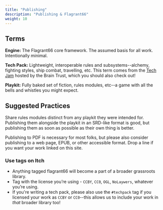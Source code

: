 ```yaml
---
title: "Publishing"
description: "Publishing & Flagrant66"
weight: 10
---
```


## Terms

**Engine:** The Flagrant66 core framework. The assumed basis for all work. Intentionally minimal.

**Tech Pack:** Lightweight, interoperable rules and subsystems--alchemy, fighting styles, ship
combat, travelling, etc. This term comes from the [Tech Jam](https://itch.io/jam/tech-jam) hosted by
the Brain Trust, which you should also check out!

**Playkit:** Fully baked set of fiction, rules modules, etc--a game with all the bells and whistles
you might expect.

## Suggested Practices

Share rules modules distinct from any playkit they were intended for. Publishing them alongside the
playkit in an SRD-like format is good, but publishing them as soon as possible as their own thing is
better.

<!-- vale Jared.FakeGamerWords = NO -->

Publishing to PDF is necessary for most folks, but please also consider publishing to a web page,
EPUB, or other accessible format. Drop a line if you want your work linked on this site.

<!-- vale Jared.FakeGamerWords = YES -->

### Use tags on Itch

- Anything tagged flagrant66 will become a part of a broader grassroots library.
- Tag with the license you’re using - `CCBY`, `CC0`, `OGL`, `NoLaywers`, whatever you’re using.
- If you're writing a tech pack, please also use the `#techpack` tag if you licensed your work as
  `CCBY` or `CC0`--this allows us to include your work in _that_ broader library too!
